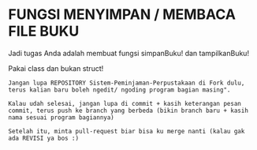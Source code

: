 # FUNGSI MENYIMPAN / MEMBACA FILE BUKU

Jadi tugas Anda adalah membuat fungsi simpanBuku! dan tampilkanBuku!

Pakai class dan bukan struct!


```
Jangan lupa REPOSITORY Sistem-Peminjaman-Perpustakaan di Fork dulu, terus kalian baru boleh ngedit/ ngoding program bagian masing".

Kalau udah selesai, jangan lupa di commit + kasih keterangan pesan commit, terus push ke branch yang berbeda (bikin branch baru + kasih nama sesuai program bagiannya)

Setelah itu, minta pull-request biar bisa ku merge nanti (kalau gak ada REVISI ya bos :)
```
